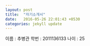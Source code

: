 ```yaml
---
layout: post
title:  "자기소개서"
date:   2016-05-26 22:01:43 +0530
categories: jekyll update
---
```

이름 : 추병관
학번 : 2011136133
나이 : 25

[jekyll-docs]: http://jekyllrb.com/docs/home
[jekyll-gh]:   https://github.com/jekyll/jekyll
[jekyll-talk]: https://talk.jekyllrb.com/

